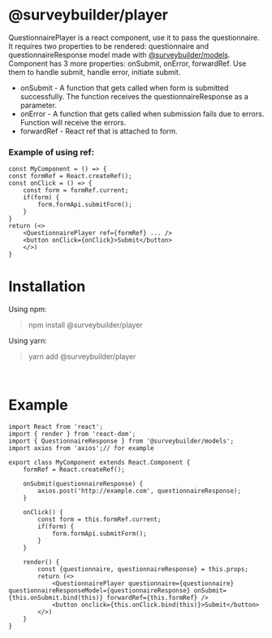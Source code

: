 # **@surveybuilder/player**

QuestionnairePlayer is a react component, use it to pass the questionnaire. It requires two properties to be rendered: questionnaire and questionnaireResponse model made with [@surveybuilder/models](./../models/README.md "@surveybuilder/models").
Component has 3 more properties: onSubmit, onError, forwardRef. Use them to handle submit, handle error, initiate submit.

* onSubmit - A function that gets called when form is submitted successfully. The function receives the questionnaireResponse as a parameter.
* onError - A function that gets called when submission fails due to errors. Function will receive the errors.
* forwardRef - React ref that is attached to form.
### Example of using ref:
```TSX
const MyComponent = () => {
const formRef = React.createRef();
const onClick = () => {
    const form = formRef.current;
    if(form) {
        form.formApi.submitForm();
    }
}
return (<>
    <QuestionnairePlayer ref={formRef} ... />
    <button onClick={onClick}>Submit</button>
    </>)
}
```

# Installation

Using npm:
>npm install @surveybuilder/player

Using yarn:
>yarn add @surveybuilder/player

&nbsp;
# Example

```TSX
import React from 'react';
import { render } from 'react-dom';
import { QuestionnaireResponse } from '@surveybuilder/models';
import axios from 'axios';// for example

export class MyComponent extends React.Component {
    formRef = React.createRef();

    onSubmit(questionnaireResponse) {
        axios.post('http://example.com', questionnaireResponse);
    }

    onClick() {
        const form = this.formRef.current;
        if(form) {
            form.formApi.submitForm();
        }
    }

    render() {
        const {questionnaire, questionnaireResponse} = this.props;
        return (<>
            <QuestionnairePlayer questionnaire={questionnaire} questionnaireResponseModel={questionnaireResponse} onSubmit={this.onSubmit.bind(this)} forwardRef={this.formRef} />
            <button onclick={this.onClick.bind(this)}>Submit</button>
        </>)
    }
}
```